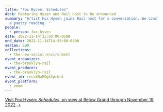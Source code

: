 ```yaml
---
title: "Fox Hysen: Schedules"
deck: Featuring Hysen and Rail host to be announced
summary: "Artist Fox Hysen joins Rail host for a conversation. We conclude with
  a poetry reading. "
people:
  - person: fox-hysen
date: 2022-11-14T13:00:00-0500
end_date: 2022-11-14T14:30:00-0500
series: 690
collections:
  - the-new-social-environment
event_organizer:
  - the-brooklyn-rail
event_producer:
  - the-brooklyn-rail
event_id: recsKBaMOgk3prNnt
event_platform:
  - zoom
---
```

[V﻿isit Fox Hysen: *Schedules*, on view at Below Grand through November 19, 2022 →](https://www.belowgrandnyc.com/schedules)